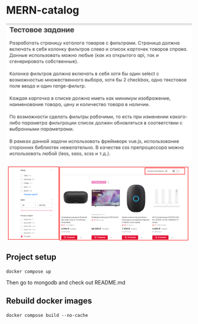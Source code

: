 # MERN-catalog

![Task](img/1.jpg)

![Example](img/2.png)

## Project setup

```
docker compose up
```

Then go to mongodb and check out README.md

## Rebuild docker images

```
docker compose build --no-cache
```

